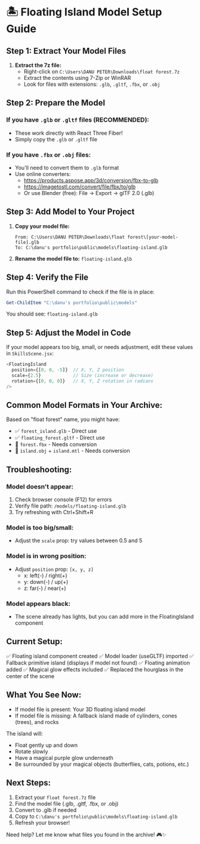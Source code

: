 # 🏝️ Floating Island Model Setup Guide

## Step 1: Extract Your Model Files

1. **Extract the 7z file:**
   - Right-click on `C:\Users\DANU PETER\Downloads\float forest.7z`
   - Extract the contents using 7-Zip or WinRAR
   - Look for files with extensions: `.glb`, `.gltf`, `.fbx`, or `.obj`

## Step 2: Prepare the Model

### If you have `.glb` or `.gltf` files (RECOMMENDED):
- These work directly with React Three Fiber!
- Simply copy the `.glb` or `.gltf` file

### If you have `.fbx` or `.obj` files:
- You'll need to convert them to `.glb` format
- Use online converters:
  - https://products.aspose.app/3d/conversion/fbx-to-glb
  - https://imagetostl.com/convert/file/fbx/to/glb
  - Or use Blender (free): File → Export → glTF 2.0 (.glb)

## Step 3: Add Model to Your Project

1. **Copy your model file:**
   ```
   From: C:\Users\DANU PETER\Downloads\float forest\[your-model-file].glb
   To: C:\danu's portfolio\public\models\floating-island.glb
   ```

2. **Rename the model file to:** `floating-island.glb`

## Step 4: Verify the File

Run this PowerShell command to check if the file is in place:
```powershell
Get-ChildItem "C:\danu's portfolio\public\models"
```

You should see: `floating-island.glb`

## Step 5: Adjust the Model in Code

If your model appears too big, small, or needs adjustment, edit these values in `SkillsScene.jsx`:

```javascript
<FloatingIsland 
  position={[0, 0, -5]}  // X, Y, Z position
  scale={2.5}            // Size (increase or decrease)
  rotation={[0, 0, 0]}   // X, Y, Z rotation in radians
/>
```

## Common Model Formats in Your Archive:

Based on "float forest" name, you might have:
- ✅ `forest_island.glb` - Direct use
- ✅ `floating_forest.gltf` - Direct use
- 🔄 `forest.fbx` - Needs conversion
- 🔄 `island.obj` + `island.mtl` - Needs conversion

## Troubleshooting:

### Model doesn't appear:
1. Check browser console (F12) for errors
2. Verify file path: `/models/floating-island.glb`
3. Try refreshing with Ctrl+Shift+R

### Model is too big/small:
- Adjust the `scale` prop: try values between 0.5 and 5

### Model is in wrong position:
- Adjust `position` prop: `[x, y, z]`
  - x: left(-) / right(+)
  - y: down(-) / up(+)
  - z: far(-) / near(+)

### Model appears black:
- The scene already has lights, but you can add more in the FloatingIsland component

## Current Setup:

✅ Floating island component created
✅ Model loader (useGLTF) imported
✅ Fallback primitive island (displays if model not found)
✅ Floating animation added
✅ Magical glow effects included
✅ Replaced the hourglass in the center of the scene

## What You See Now:

- If model file is present: Your 3D floating island model
- If model file is missing: A fallback island made of cylinders, cones (trees), and rocks

The island will:
- Float gently up and down
- Rotate slowly
- Have a magical purple glow underneath
- Be surrounded by your magical objects (butterflies, cats, potions, etc.)

## Next Steps:

1. Extract your `float forest.7z` file
2. Find the model file (.glb, .gltf, .fbx, or .obj)
3. Convert to .glb if needed
4. Copy to `C:\danu's portfolio\public\models\floating-island.glb`
5. Refresh your browser!

Need help? Let me know what files you found in the archive! 🎮✨
